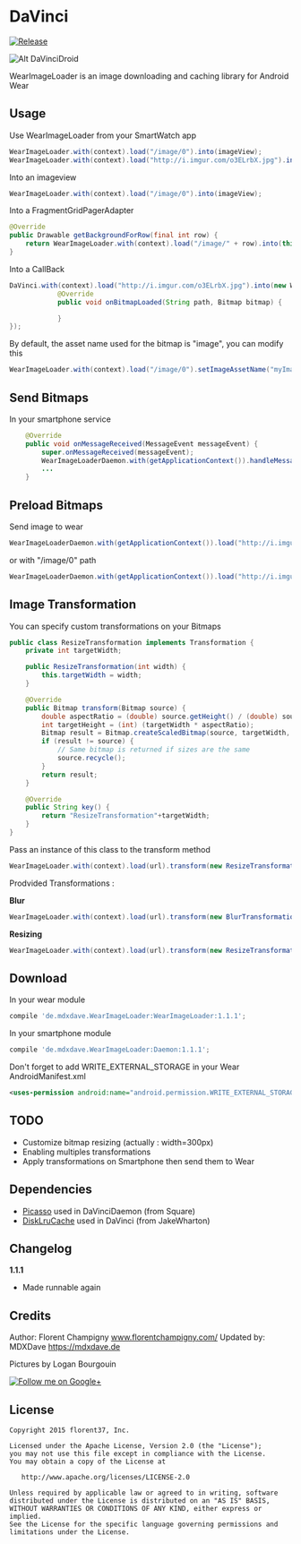 DaVinci
=======

[![Release](https://jitpack.io/v/de.mdxdave/WearImageLoader.svg?style=flat-square)](https://jitpack.io/#de.mdxdave/WearImageLoader)

![Alt DaVinciDroid](https://raw.githubusercontent.com/florent37/DaVinci/master/mobile/src/main/res/drawable-hdpi/davinci_new_small.jpg)

WearImageLoader is an image downloading and caching library for Android Wear

Usage
--------

Use WearImageLoader from your SmartWatch app
```java
WearImageLoader.with(context).load("/image/0").into(imageView);
WearImageLoader.with(context).load("http://i.imgur.com/o3ELrbX.jpg").into(imageView);
```

Into an imageview
```java
WearImageLoader.with(context).load("/image/0").into(imageView);
```

Into a FragmentGridPagerAdapter
```java
@Override
public Drawable getBackgroundForRow(final int row) {
    return WearImageLoader.with(context).load("/image/" + row).into(this, row);
}
```

Into a CallBack
```java
DaVinci.with(context).load("http://i.imgur.com/o3ELrbX.jpg").into(new WearImageLoader.Callback() {
            @Override
            public void onBitmapLoaded(String path, Bitmap bitmap) {

            }
});
```

By default, the asset name used for the bitmap is "image", you can modify this 
```java
WearImageLoader.with(context).load("/image/0").setImageAssetName("myImage").into(imageView);
```

Send Bitmaps
--------

In your smartphone service
```java
    @Override
    public void onMessageReceived(MessageEvent messageEvent) {
        super.onMessageReceived(messageEvent);
        WearImageLoaderDaemon.with(getApplicationContext()).handleMessage(messageEvent);
        ...
    }
```

Preload Bitmaps
--------

Send image to wear
```java
WearImageLoaderDaemon.with(getApplicationContext()).load("http://i.imgur.com/o3ELrbX.jpg").send();
```

or with "/image/0" path
```java
WearImageLoaderDaemon.with(getApplicationContext()).load("http://i.imgur.com/o3ELrbX.jpg").into("/image/0");
```

Image Transformation
--------

You can specify custom transformations on your Bitmaps

```java
public class ResizeTransformation implements Transformation {
    private int targetWidth;

    public ResizeTransformation(int width) {
        this.targetWidth = width;
    }

    @Override
    public Bitmap transform(Bitmap source) {
        double aspectRatio = (double) source.getHeight() / (double) source.getWidth();
        int targetHeight = (int) (targetWidth * aspectRatio);
        Bitmap result = Bitmap.createScaledBitmap(source, targetWidth, targetHeight, false);
        if (result != source) {
            // Same bitmap is returned if sizes are the same
            source.recycle();
        }
        return result;
    }

    @Override
    public String key() {
        return "ResizeTransformation"+targetWidth;
    }
}
```

Pass an instance of this class to the transform method

```java
WearImageLoader.with(context).load(url).transform(new ResizeTransformation(300)).into(imageView);
```

Prodvided Transformations :

**Blur**
```java
WearImageLoader.with(context).load(url).transform(new BlurTransformation()).into(imageView);
```

**Resizing**
```java
WearImageLoader.with(context).load(url).transform(new ResizeTransformation(maxWidth)).into(imageView);
```

Download
--------

In your wear module
```groovy
compile 'de.mdxdave.WearImageLoader:WearImageLoader:1.1.1';
```

In your smartphone module 
```groovy
compile 'de.mdxdave.WearImageLoader:Daemon:1.1.1';
```

Don't forget to add WRITE_EXTERNAL_STORAGE in your Wear AndroidManifest.xml
```xml
<uses-permission android:name="android.permission.WRITE_EXTERNAL_STORAGE"/>
```

TODO
--------

- Customize bitmap resizing (actually : width=300px)
- Enabling multiples transformations
- Apply transformations on Smartphone then send them to Wear


Dependencies
-------

* [Picasso][picasso] used in DaVinciDaemon (from Square)
* [DiskLruCache][disklrucache] used in DaVinci (from JakeWharton)

Changelog
-------

**1.1.1**
- Made runnable again

Credits
-------

Author: Florent Champigny www.florentchampigny.com/
Updated by: MDXDave https://mdxdave.de 


Pictures by Logan Bourgouin

<a href="https://plus.google.com/+LoganBOURGOIN">
  <img alt="Follow me on Google+"
       src="https://raw.githubusercontent.com/florent37/DaVinci/master/mobile/src/main/res/drawable-hdpi/gplus.png" />
</a>

License
--------

    Copyright 2015 florent37, Inc.

    Licensed under the Apache License, Version 2.0 (the "License");
    you may not use this file except in compliance with the License.
    You may obtain a copy of the License at

       http://www.apache.org/licenses/LICENSE-2.0

    Unless required by applicable law or agreed to in writing, software
    distributed under the License is distributed on an "AS IS" BASIS,
    WITHOUT WARRANTIES OR CONDITIONS OF ANY KIND, either express or implied.
    See the License for the specific language governing permissions and
    limitations under the License.


[snap]: https://oss.sonatype.org/content/repositories/snapshots/
[android_doc]: https://developer.android.com/training/wearables/data-layer/assets.html
[tuto_wear]: http://tutos-android-france.com/developper-une-application-pour-les-montres-android-wear/
[picasso]: https://github.com/square/picasso
[disklrucache]: https://github.com/JakeWharton/DiskLruCache
